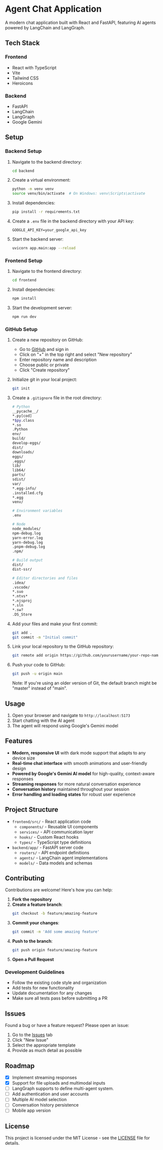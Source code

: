 # Agent Chat Application

A modern chat application built with React and FastAPI, featuring AI agents powered by LangChain and LangGraph.

## Tech Stack

### Frontend
- React with TypeScript
- Vite
- Tailwind CSS
- Heroicons

### Backend
- FastAPI
- LangChain
- LangGraph
- Google Gemini

## Setup

### Backend Setup
1. Navigate to the backend directory:
   ```bash
   cd backend
   ```

2. Create a virtual environment:
   ```bash
   python -m venv venv
   source venv/bin/activate  # On Windows: venv\Scripts\activate
   ```

3. Install dependencies:
   ```bash
   pip install -r requirements.txt
   ```

4. Create a `.env` file in the backend directory with your API key:
   ```
   GOOGLE_API_KEY=your_google_api_key
   ```

5. Start the backend server:
   ```bash
   uvicorn app.main:app --reload
   ```

### Frontend Setup
1. Navigate to the frontend directory:
   ```bash
   cd frontend
   ```

2. Install dependencies:
   ```bash
   npm install
   ```

3. Start the development server:
   ```bash
   npm run dev
   ```

### GitHub Setup
1. Create a new repository on GitHub:
   - Go to [GitHub](https://github.com) and sign in
   - Click on "+" in the top right and select "New repository"
   - Enter repository name and description
   - Choose public or private
   - Click "Create repository"

2. Initialize git in your local project:
   ```bash
   git init
   ```

3. Create a `.gitignore` file in the root directory:
   ```bash
   # Python
   __pycache__/
   *.py[cod]
   *$py.class
   *.so
   .Python
   env/
   build/
   develop-eggs/
   dist/
   downloads/
   eggs/
   .eggs/
   lib/
   lib64/
   parts/
   sdist/
   var/
   *.egg-info/
   .installed.cfg
   *.egg
   venv/
   
   # Environment variables
   .env
   
   # Node
   node_modules/
   npm-debug.log
   yarn-error.log
   yarn-debug.log
   .pnpm-debug.log
   .npm/
   
   # Build output
   dist/
   dist-ssr/
   
   # Editor directories and files
   .idea/
   .vscode/
   *.suo
   *.ntvs*
   *.njsproj
   *.sln
   *.sw?
   .DS_Store
   ```

4. Add your files and make your first commit:
   ```bash
   git add .
   git commit -m "Initial commit"
   ```

5. Link your local repository to the GitHub repository:
   ```bash
   git remote add origin https://github.com/yourusername/your-repo-name.git
   ```

6. Push your code to GitHub:
   ```bash
   git push -u origin main
   ```
   Note: If you're using an older version of Git, the default branch might be "master" instead of "main".

## Usage

1. Open your browser and navigate to `http://localhost:5173`
2. Start chatting with the AI agent
3. The agent will respond using Google's Gemini model

## Features

- **Modern, responsive UI** with dark mode support that adapts to any device size
- **Real-time chat interface** with smooth animations and user-friendly design
- **Powered by Google's Gemini AI model** for high-quality, context-aware responses
- **Streaming responses** for more natural conversation experience
- **Conversation history** maintained throughout your session
- **Error handling and loading states** for robust user experience

## Project Structure

- `frontend/src/` - React application code
  - `components/` - Reusable UI components
  - `services/` - API communication layer
  - `hooks/` - Custom React hooks
  - `types/` - TypeScript type definitions
- `backend/app/` - FastAPI server code
  - `routers/` - API endpoint definitions
  - `agents/` - LangChain agent implementations
  - `models/` - Data models and schemas

## Contributing

Contributions are welcome! Here's how you can help:

1. **Fork the repository**
2. **Create a feature branch**:
   ```bash
   git checkout -b feature/amazing-feature
   ```
3. **Commit your changes**:
   ```bash
   git commit -m 'Add some amazing feature'
   ```
4. **Push to the branch**:
   ```bash
   git push origin feature/amazing-feature
   ```
5. **Open a Pull Request**

### Development Guidelines

- Follow the existing code style and organization
- Add tests for new functionality
- Update documentation for any changes
- Make sure all tests pass before submitting a PR

## Issues

Found a bug or have a feature request? Please open an issue:

1. Go to the [Issues](https://github.com/hllj/react-vite-tailwind-langchain-boilerplate/issues) tab
2. Click "New Issue"
3. Select the appropriate template
4. Provide as much detail as possible

## Roadmap

- [x] Implement streaming responses
- [x] Support for file uploads and multimodal inputs
- [ ] LangGraph supports to define multi-agent system.
- [ ] Add authentication and user accounts
- [ ] Multiple AI model selection
- [ ] Conversation history persistence
- [ ] Mobile app version

## License

This project is licensed under the MIT License - see the [LICENSE](LICENSE) file for details.